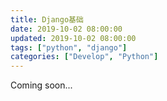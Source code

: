 ```yaml
---
title: Django基础
date: 2019-10-02 08:00:00
updated: 2019-10-02 08:00:00
tags: ["python", "django"]
categories: ["Develop", "Python"]
---
```


Coming soon...